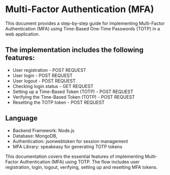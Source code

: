 # Multi-Factor Authentication (MFA)

This document provides a step-by-step guide for implementing Multi-Factor Authentication (MFA) using Time-Based One-Time Passwords (TOTP) in a web application. 

## The implementation includes the following features:
- User registration   - POST REQUEST
- User login          - POST REQUEST
- User logout         - POST REQUEST
- Checking login status - GET REQUEST
- Setting up a Time-Based Token (TOTP) - POST REQUEST
- Verifying the Time-Based Token (TOTP) - POST REQUEST
- Resetting the TOTP token  - POST REQUEST

## Language
- Backend Framework: Node.js 
- Database: MongoDB,
- Authentication:  jsonwebtoken for session management
- MFA Library: speakeasy for generating TOTP tokens

This documentation covers the essential features of implementing Multi-Factor Authentication (MFA) using TOTP. 
The flow includes user registration, login, logout, verifying, setting up and resetting MFA tokens.
